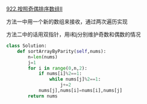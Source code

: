 [922.按照奇偶排序数组II](https://leetcode-cn.com/problems/sort-array-by-parity-ii/solution/an-qi-ou-pai-xu-shu-zu-ii-by-leetcode-solution/)

方法一中用一个新的数组来接收，通过两次遍历实现

方法二中的话用双指针，用i和j分别维护奇数和偶数的情况

```python
class Solution:
	def sortArrayByParity(self,nums):
		n=len(nums)
		j=1
		for i in range(0,n,2):
			if nums[i]%2==1:
				while nums[j]%2==1:
					j+=2
			nums[j],nums[i]=nums[i],nums[j]
		return nums
```
